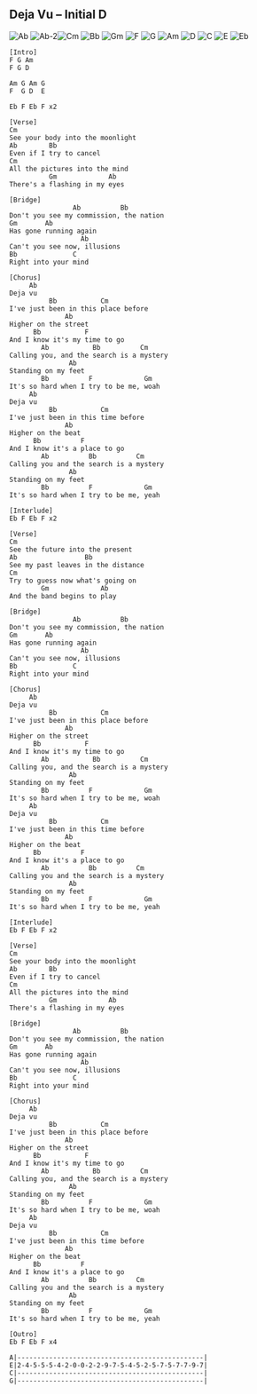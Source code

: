 ## Deja Vu – Initial D

![Ab][] ![Ab-2][]![Cm][] ![Bb][] ![Gm][] ![F][] ![G][] ![Am][] ![D][] ![C][] ![E][] ![Eb][]

```
[Intro]
F G Am
F G D
 
Am G Am G
F  G D  E
 
Eb F Eb F x2
 
[Verse]
Cm
See your body into the moonlight
Ab        Bb
Even if I try to cancel
Cm
All the pictures into the mind
          Gm             Ab
There's a flashing in my eyes
 
[Bridge]
                Ab          Bb
Don't you see my commission, the nation
Gm       Ab
Has gone running again
                  Ab
Can't you see now, illusions
Bb              C
Right into your mind
 
[Chorus]
     Ab
Deja vu
          Bb           Cm
I've just been in this place before
              Ab
Higher on the street
      Bb           F
And I know it's my time to go
        Ab           Bb          Cm
Calling you, and the search is a mystery
               Ab
Standing on my feet
        Bb          F             Gm
It's so hard when I try to be me, woah
     Ab
Deja vu
          Bb           Cm
I've just been in this time before
              Ab
Higher on the beat
      Bb          F
And I know it's a place to go
        Ab          Bb          Cm
Calling you and the search is a mystery
               Ab
Standing on my feet
        Bb          F             Gm
It's so hard when I try to be me, yeah
 
[Interlude]
Eb F Eb F x2
 
[Verse]
Cm
See the future into the present
Ab                 Bb
See my past leaves in the distance
Cm
Try to guess now what's going on
        Gm             Ab
And the band begins to play
 
[Bridge]
                Ab          Bb
Don't you see my commission, the nation
Gm       Ab
Has gone running again
                  Ab
Can't you see now, illusions
Bb              C
Right into your mind
 
[Chorus]
     Ab
Deja vu
          Bb           Cm
I've just been in this place before
              Ab
Higher on the street
      Bb           F
And I know it's my time to go
        Ab           Bb          Cm
Calling you, and the search is a mystery
               Ab
Standing on my feet
        Bb          F             Gm
It's so hard when I try to be me, woah
     Ab
Deja vu
          Bb           Cm
I've just been in this time before
              Ab
Higher on the beat
      Bb          F
And I know it's a place to go
        Ab          Bb          Cm
Calling you and the search is a mystery
               Ab
Standing on my feet
        Bb          F             Gm
It's so hard when I try to be me, yeah
 
[Interlude]
Eb F Eb F x2
 
[Verse]
Cm
See your body into the moonlight
Ab        Bb
Even if I try to cancel
Cm
All the pictures into the mind
          Gm             Ab
There's a flashing in my eyes
 
[Bridge]
                Ab          Bb
Don't you see my commission, the nation
Gm       Ab
Has gone running again
                  Ab
Can't you see now, illusions
Bb              C
Right into your mind
 
[Chorus]
     Ab
Deja vu
          Bb           Cm
I've just been in this place before
              Ab
Higher on the street
      Bb           F
And I know it's my time to go
        Ab           Bb          Cm
Calling you, and the search is a mystery
               Ab
Standing on my feet
        Bb          F             Gm
It's so hard when I try to be me, woah
     Ab
Deja vu
          Bb           Cm
I've just been in this time before
              Ab
Higher on the beat
      Bb          F
And I know it's a place to go
        Ab          Bb          Cm
Calling you and the search is a mystery
               Ab
Standing on my feet
        Bb          F             Gm
It's so hard when I try to be me, yeah
 
[Outro]
Eb F Eb F x4
```

```
A|-----------------------------------------------|
E|2-4-5-5-5-4-2-0-0-2-2-9-7-5-4-5-2-5-7-5-7-7-9-7|
C|-----------------------------------------------|
G|-----------------------------------------------|
```


[Ab]: https://raw.githubusercontent.com/Capevace/ukulele-chords/main/svgs/Ab.svg
[Ab-2]: https://raw.githubusercontent.com/Capevace/ukulele-chords/main/svgs/Ab-2.svg
[Cm]: https://raw.githubusercontent.com/Capevace/ukulele-chords/main/svgs/Cm.svg
[Bb]: https://raw.githubusercontent.com/Capevace/ukulele-chords/main/svgs/Bb.svg
[Gm]: https://raw.githubusercontent.com/Capevace/ukulele-chords/main/svgs/Gm.svg
[F]: https://raw.githubusercontent.com/Capevace/ukulele-chords/main/svgs/F.svg
[G]: https://raw.githubusercontent.com/Capevace/ukulele-chords/main/svgs/G.svg
[Am]: https://raw.githubusercontent.com/Capevace/ukulele-chords/main/svgs/Am.svg
[D]: https://raw.githubusercontent.com/Capevace/ukulele-chords/main/svgs/D.svg
[C]: https://raw.githubusercontent.com/Capevace/ukulele-chords/main/svgs/C.svg
[E]: https://raw.githubusercontent.com/Capevace/ukulele-chords/main/svgs/E.svg
[Eb]: https://raw.githubusercontent.com/Capevace/ukulele-chords/main/svgs/Eb.svg